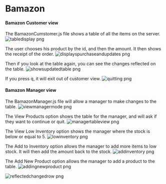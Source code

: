 # Bamazon

#### Bamazon Customer view
The BamazonCumstomer.js file shows a table of all the items on the server.
![tabledisplay png](https://cloud.githubusercontent.com/assets/8932227/16897337/f44b1ffe-4b73-11e6-8328-94cbb4d08b83.png)

The user chooses his product by the id, and then the amount. It then shows the receipt of 
the order.
![displayspurchaseandupdates png](https://cloud.githubusercontent.com/assets/8932227/16897349/2aaa428c-4b74-11e6-9395-6b2efc51c446.png)

Then if you look at the table again, you can see the changes reflected on the table.
![showsupdatedtable png](https://cloud.githubusercontent.com/assets/8932227/16897359/6e336d58-4b74-11e6-9937-faefe9e4402b.png)

If you press q, it will exit out of customer view.
![quitting png](https://cloud.githubusercontent.com/assets/8932227/16897385/0f69668c-4b75-11e6-995b-b85b3a89dc36.png)

#### Bamazon Manager view

The BamazonManager.js file will allow a manager to make changes to the table.
![viewmanagermode png](https://cloud.githubusercontent.com/assets/8932227/16897417/62587ff8-4b76-11e6-97dc-f48a2bb4601c.png)

The View Products option shows the table for the manager, and will ask if they want to continue or 
quit.
![managertableview png](https://cloud.githubusercontent.com/assets/8932227/16897425/ae03f46e-4b76-11e6-8e93-111155342ff5.png)

The View Low Inventory option shows the manager where the stock is below or equal to 5.
![lowinventory png](https://cloud.githubusercontent.com/assets/8932227/16897431/fdbcd458-4b76-11e6-913b-00369fba7381.png)

The Add to Inventory option allows the manager to add more items to low stock.
It will then add the amount back to the stock.
![addinventory png](https://cloud.githubusercontent.com/assets/8932227/16897440/5a51384e-4b77-11e6-9eb3-a2ade4714657.png)

The Add New Product option allows the manager to add a product to the table.
![addingnewproduct png](https://cloud.githubusercontent.com/assets/8932227/16897459/f44f6e48-4b77-11e6-99bf-5b7261ff198c.png)

![reflectedchangedrow png](https://cloud.githubusercontent.com/assets/8932227/16897460/03c3826a-4b78-11e6-89e2-a362b2f56b42.png)
